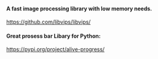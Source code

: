 #### A fast image processing library with low memory needs. 
https://github.com/libvips/libvips/


#### Great prosess bar Libary for Python:
https://pypi.org/project/alive-progress/
